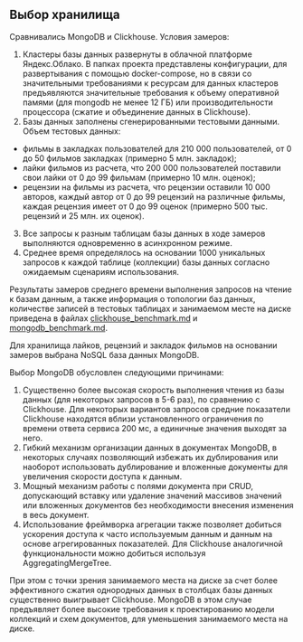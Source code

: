 ## Выбор хранилища

Сравнивались MongoDB и Clickhouse. 
Условия замеров:
1. Кластеры базы данных развернуты в облачной платформе Яндекс.Облако. В папках проекта представлены конфигурации, 
для развертывания c помощью docker-compose, но в связи со значительными требованиями к ресурсам для данных кластеров 
предъявляются значительные требования к объему оперативной памями (для mongodb не менее 12 ГБ) или производительности 
процессора (сжатие и объединение данных в Clickhouse).
2. Базы данных заполнены сгенерированными тестовыми данными. Объем тестовых данных:
  - фильмы в закладках пользователей для 210 000 пользователей, от 0 до 50 фильмов закладках (примерно 5 млн. закладок);
  - лайки фильмов из расчета, что 200 000 пользователей поставили свои лайки от 0 до 99 фильмам (примерно 10 млн. оценок);
  - рецензии на фильмы из расчета, что рецензии оставили 10 000 авторов, каждый автор от 0 до 99 рецензий на различные фильмы, 
  каждая рецензия имеет от 0 до 99 оценок (примерно 500 тыс. рецензий и 25 млн. их оценок).
3. Все запросы к разным таблицам базы данных в ходе замеров выполняются одновременно в асинхронном режиме.
4. Среднее время определялось на основании 1000 уникальных запросов к каждой таблице (коллекции) базы данных согласно 
ожидаемым сценариям использования. 

Результаты замеров среднего времени выполнения запросов на чтение к базам данным, а также информация о топологии баз данных, 
количестве записей в тестовых таблицах и занимаемом месте на диске приведена в файлах 
[clickhouse_benchmark.md](clickhouse_benchmark.md) и [mongodb_benchmark.md](mongodb_benchmark.md).

Для хранилища лайков, рецензий и закладок фильмов на основании замеров выбрана NoSQL база данных MongoDB.

Выбор MongoDB обусловлен следующими причинами:
1. Существенно более высокая скорость выполнения чтения из базы данных (для некоторых запросов в 5-6 раз), 
по сравнению с Сlickhouse. Для некоторых вариантов запросов средние показатели Clickhouse находятся вблизи 
установленного ограничения по времени ответа сервиса 200 мс, а единичные значения выходят за него.
2. Гибкий механизм организации данных в документах MongoDB, в некоторых случаях позволяющий избежать их дублирования
или наоборот использовать дублирование и вложенные документы для увеличения скорости доступа к данным.
3. Мощный механизм работы с полями документа при CRUD, допускающий вставку или удаление значений массивов значений или 
вложенных документов без необходимости внесения изменения в весь документ. 
4. Использование фреймворка агрегации также позволяет добиться ускорения доступа к часто используемым данным и данным 
на основе агрегированных показателей. Для Clickhouse аналогичной функциональности можно добиться используя 
AggregatingMergeTree.

При этом с точки зрения занимаемого места на диске за счет более эффективного сжатия однородных данных в столбцах 
базы данных существенно выигрывает Clickhouse. MongoDB в этом случае предъявляет более высокие требования к 
проектированию модели коллекций и схем документов, для уменьшения занимаемого места на диске.